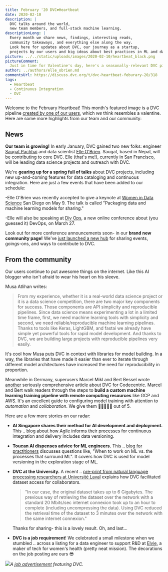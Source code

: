 ```yaml
---
title: February '20 DVC❤️Heartbeat
date: 2020-02-10
description: |
  DVC talks around the world,
  new team members, and full-stack machine learning.
descriptionLong: |
  Every month we share news, findings, interesting reads,
  community takeaways, and everything else along the way.
  Look here for updates about DVC, our journey as a startup, 
  projects by our users and big ideas about best practices in ML and data science.
picture: ../../static/uploads/images/2020-02-10/heartbeat_black.png
pictureComment:
  Just in time for Valentine's day, here's a seasonally-relevant DVC pipeline.
author: ../authors/elle_obrien.md
commentsUrl: https://discuss.dvc.org/t/dvc-heartbeat-feburary-20/318
tags:
  - Heartbeat
  - Continuous Integration
  - DVC
---
```


Welcome to the February Heartbeat! This month's featured image is a DVC pipeline
[created by one of our users](https://medium.com/nlp-trend-and-review-en/use-dvc-to-version-control-ml-dl-models-bef61dbfe477),
which _we_ think resembles a valentine. Here are some more highlights from our
team and our community:

## News

**Our team is growing!** In early January, DVC gained two new folks: engineer
[Saugat Pachhai](https://github.com/skshetry) and data scientist
[Elle O'Brien](https://twitter.com/andronovhopf). Saugat, based in Nepal, will
be contributing to core DVC. Elle (that's me!), currently in San Francisco, will
be leading data science projects and outreach with DVC.

We're **gearing up for a spring full of talks** about DVC projects, including
new up-and-coming features for data cataloging and continuous integration. Here
are just a few events that have been added to our schedule:

<external-link
href="https://www.mlprague.com/#schedule-saturday"
title="Machine Learning Prague - March 19"
description="DVC engineer Pawel Redzynski will talk about open source tools for versioning machine learning projects."
link="mlprague.com"
image="/uploads/images/2020-02-10/mlprague.jpg" />

<external-link
href="https://www.mlprague.com/#schedule-saturday"
title="DivOps 2020 - March 24"
description="Elle O'Brien is talking about open source software in the growing field of MLOps at this international, remote conference."
link="https://divops.org/"
image="/uploads/images/2020-02-10/divops_logo.png" />

<external-link
href="https://www.mlprague.com/#schedule-saturday"
title="Women in Data Science San Diego - May 9"
description="Elle O'Brien will be delivering a keynote talk about data catalogs and feature stores."
link="https://www.widsconference.org/"
image="/uploads/images/2020-02-10/wids.jpeg" />

-Elle O'Brien was recently accepted to give a keynote at
[Women in Data Science](https://www.widsconference.org/) San Diego on May 9. The
talk is called "Packaging data and machine learning models for sharing."

-Elle will also be speaking at [Div Ops](https://divops.org/), a new online
conference about (you guessed it) DevOps, on March 27.

Look out for more conference announcements soon- in our **brand new community
page!** We've [just launched a new hub](https://dvc.org/community) for sharing
events, goings-ons, and ways to contribute to DVC.

## From the community

Our users continue to put awesome things on the internet. Like this AI blogger
who isn't afraid to wear his heart on his sleeve.

<external-link
href="https://medium.com/@matlihan/my-favorite-data-science-tool-is-dvc-data-version-control-e6ab8aed24d2"
title="My favorite data science tool is DVC - Data Version Control"
description="by Musa Atlıhan"
link="medium.com"
image="/uploads/images/2020-02-10/musa_atlihan.jpeg" />

Musa Atlihan writes:

> From my experience, whether it is a real-world data science project or it is a
> data science competition, there are two major key components for success.
> Those components are API simplicity and reproducible pipelines. Since data
> science means experimenting a lot in a limited time frame, first, we need
> machine learning tools with simplicity and second, we need
> reliable/reproducible machine learning pipelines. Thanks to tools like Keras,
> LightGBM, and fastai we already have simple yet powerful tools for rapid model
> development. And thanks to DVC, we are building large projects with
> reproducible pipelines very easily.

It's cool how Musa puts DVC in context with libraries for model building. In a
way, the libraries that have made it easier than ever to iterate through
different model architectures have increased the need for reproducibility in
proportion.

Meanwhile in Germany, superusers Marcel Mikl and Bert Bessel wrote
[another](https://blog.codecentric.de/en/2019/03/walkthrough-dvc/) seriously
comprehensive article about DVC for Codecentric. Marcel and Bert walk readers
through the steps to **build a custom machine learning training pipeline with
remote computing resources** like GCP and AWS. It's an excellent guide to
configuring model training with attention to _automation_ and _collaboration_.
We give them 🦉🦉🦉🦉🦉 out of 5.

<external-link
href="https://blog.codecentric.de/en/2020/01/remote-training-gitlab-ci-dvc/"
title="Remote training with GitLab-CI and DVC"
description="by Marcel Mikl and Bert Besser"
link="blog.codecentric.de"
image="/uploads/images/2020-02-10/marcel.png" />

Here are a few more stories on our radar:

- **AI Singapore shares their method for AI development and deployment.** This
  ..
  [blog about how Agile informs their processes](https://makerspace.aisingapore.org/2020/01/agile-ai-engineering-in-aisg/)
  for continuous integration and delivery includes data versioning.

- **Toucan AI dispenses advice for ML engineers.** This ..
  [blog for practitioners](https://toucanai.com/blog/post/building-production-ml/)
  discusses questions like, "When to work on ML vs. the processes that surround
  ML". It covers how DVC is used for model versioning in the exploration stage
  of ML.

- **DVC at the University.** A recent ..
  [pre-print from natural language processing researchers at Université Laval](https://arxiv.org/pdf/1912.01706.pdf)
  explains how DVC facilitated dataset access for collaborators.

  > "In our case, the original dataset takes up to 6 Gigabytes. The previous way
  > of retrieving the dataset over the network with a standard 20 Mbits/sec
  > internet connexion took up to an hour to complete (including uncompressing
  > the data). Using DVC reduced the retrieval time of the dataset to 3 minutes
  > over the network with the same internet connexion."

  Thanks for sharing- this is a lovely result. Oh, and last...

- **DVC is a job requirement**! We celebrated a small milestone when we stumbled
  .. across a listing for a data engineer to support R&D at
  [Elvie](https://www.elvie.com/en-us/), a maker of tech for women's health
  (pretty neat mission). The decorations on the job posting are ours 😎

![](/uploads/images/2020-02-10/elvie.png)_A
[job advertisement](https://www.jobstoday.co.uk/job/40530810/data-engineer/?TrackID=8)
featuring DVC._
